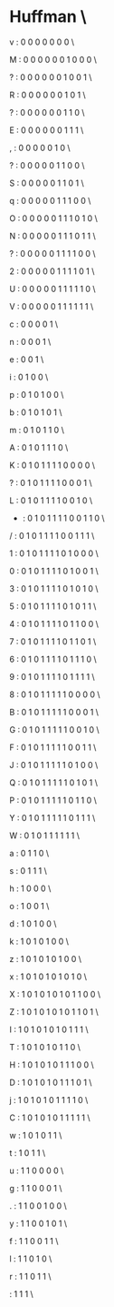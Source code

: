 # Huffman \

v :  0 0 0 0 0 0 0 \

M :  0 0 0 0 0 0 1 0 0 0 \

? :  0 0 0 0 0 0 1 0 0 1 \

R :  0 0 0 0 0 0 1 0 1 \

? :  0 0 0 0 0 0 1 1 0 \

E :  0 0 0 0 0 0 1 1 1 \

, :  0 0 0 0 0 1 0 \

? :  0 0 0 0 0 1 1 0 0 \

S :  0 0 0 0 0 1 1 0 1 \

q :  0 0 0 0 0 1 1 1 0 0 \

O :  0 0 0 0 0 1 1 1 0 1 0 \

N :  0 0 0 0 0 1 1 1 0 1 1 \

? :  0 0 0 0 0 1 1 1 1 0 0 \

2 :  0 0 0 0 0 1 1 1 1 0 1 \

U :  0 0 0 0 0 1 1 1 1 1 0 \

V :  0 0 0 0 0 1 1 1 1 1 1 \

c :  0 0 0 0 1 \

n :  0 0 0 1 \

e :  0 0 1 \

i :  0 1 0 0 \

p :  0 1 0 1 0 0 \

b :  0 1 0 1 0 1 \

m :  0 1 0 1 1 0 \

A :  0 1 0 1 1 1 0 \

K :  0 1 0 1 1 1 1 0 0 0 0 \

? :  0 1 0 1 1 1 1 0 0 0 1 \

L :  0 1 0 1 1 1 1 0 0 1 0 \

- :  0 1 0 1 1 1 1 0 0 1 1 0 \

/ :  0 1 0 1 1 1 1 0 0 1 1 1 \

1 :  0 1 0 1 1 1 1 0 1 0 0 0 \

0 :  0 1 0 1 1 1 1 0 1 0 0 1 \

3 :  0 1 0 1 1 1 1 0 1 0 1 0 \

5 :  0 1 0 1 1 1 1 0 1 0 1 1 \

4 :  0 1 0 1 1 1 1 0 1 1 0 0 \

7 :  0 1 0 1 1 1 1 0 1 1 0 1 \

6 :  0 1 0 1 1 1 1 0 1 1 1 0 \

9 :  0 1 0 1 1 1 1 0 1 1 1 1 \

8 :  0 1 0 1 1 1 1 1 0 0 0 0 \

B :  0 1 0 1 1 1 1 1 0 0 0 1 \

G :  0 1 0 1 1 1 1 1 0 0 1 0 \

F :  0 1 0 1 1 1 1 1 0 0 1 1 \

J :  0 1 0 1 1 1 1 1 0 1 0 0 \

Q :  0 1 0 1 1 1 1 1 0 1 0 1 \

P :  0 1 0 1 1 1 1 1 0 1 1 0 \

Y :  0 1 0 1 1 1 1 1 0 1 1 1 \

W :  0 1 0 1 1 1 1 1 1 \

a :  0 1 1 0 \

s :  0 1 1 1 \

h :  1 0 0 0 \

o :  1 0 0 1 \

d :  1 0 1 0 0 \

k :  1 0 1 0 1 0 0 \

z :  1 0 1 0 1 0 1 0 0 \ 

x :  1 0 1 0 1 0 1 0 1 0 \ 

X :  1 0 1 0 1 0 1 0 1 1 0 0 \ 

Z :  1 0 1 0 1 0 1 0 1 1 0 1 \

I :  1 0 1 0 1 0 1 0 1 1 1 \

T :  1 0 1 0 1 0 1 1 0 \

H :  1 0 1 0 1 0 1 1 1 0 0 \

D :  1 0 1 0 1 0 1 1 1 0 1 \

j :  1 0 1 0 1 0 1 1 1 1 0 \

C :  1 0 1 0 1 0 1 1 1 1 1 \

w :  1 0 1 0 1 1 \

t :  1 0 1 1 \

u :  1 1 0 0 0 0 \ 

g :  1 1 0 0 0 1 \

. :  1 1 0 0 1 0 0 \ 

y :  1 1 0 0 1 0 1 \

f :  1 1 0 0 1 1 \

l :  1 1 0 1 0 \

r :  1 1 0 1 1 \

  :  1 1 1 \
